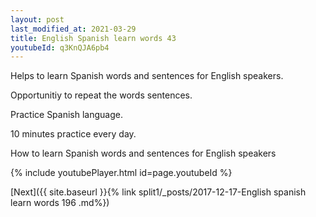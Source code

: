 ```yaml
---
layout: post
last_modified_at: 2021-03-29
title: English Spanish learn words 43 
youtubeId: q3KnQJA6pb4
---
```

 
 
Helps to learn Spanish words and sentences for English speakers.

Opportunitiy to repeat the words sentences. 

Practice Spanish language. 
 
10 minutes practice every day. 
 
How to learn Spanish words and sentences for English speakers 
 
{% include youtubePlayer.html id=page.youtubeId %}
 
 
[Next]({{ site.baseurl }}{% link  split1/_posts/2017-12-17-English spanish learn words 196 .md%})
 

